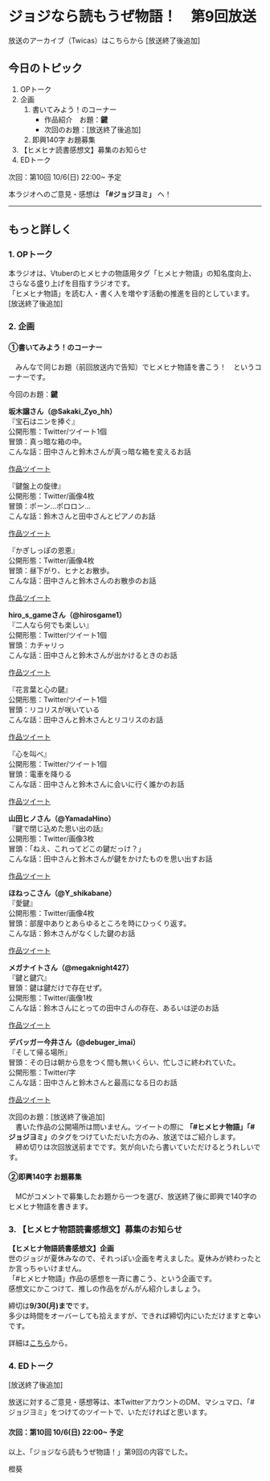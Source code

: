 # ジョジなら読もうぜ物語！　第9回放送

放送のアーカイブ（Twicas）はこちらから [放送終了後追加]

## 今日のトピック
1. OPトーク
1. 企画
    1. 書いてみよう！のコーナー
        - 作品紹介　お題：<b>鍵</b>
        - 次回のお題：<b></b>[放送終了後追加]
    1. 即興140字 お題募集
1. 【ヒメヒナ読書感想文】募集のお知らせ
1. EDトーク

次回：第10回 10/6(日) 22:00~ 予定

本ラジオへのご意見・感想は **「#ジョジヨミ」** へ！

---

## もっと詳しく
### 1. OPトーク

本ラジオは、Vtuberのヒメヒナの物語用タグ「ヒメヒナ物語」の知名度向上、さらなる盛り上げを目指すラジオです。  
「ヒメヒナ物語」を読む人・書く人を増やす活動の推進を目的としています。  
[放送終了後追加]

### 2. 企画
#### ①書いてみよう！のコーナー
　みんなで同じお題（前回放送内で告知）でヒメヒナ物語を書こう！　というコーナーです。

今回のお題：<b>鍵</b>

**坂木譲さん（@Sakaki_Zyo_hh）**  
『宝石はニンを捧ぐ』  
公開形態：Twitter/ツイート1個  
冒頭：真っ暗な箱の中。  
こんな話：田中さんと鈴木さんが真っ暗な箱を変えるお話  

[作品ツイート](https://twitter.com/Sakaki_Zyo_hh/status/1175770807445811203?s=20)

『鍵盤上の旋律』  
公開形態：Twitter/画像4枚  
冒頭：ポーン…ポロロン…  
こんな話：鈴木さんと田中さんとピアノのお話  

[作品ツイート](https://twitter.com/Sakaki_Zyo_hh/status/1176885669513220096?s=20)

『かぎしっぽの恩恵』  
公開形態：Twitter/画像4枚  
冒頭：昼下がり、ヒナとお散歩。  
こんな話：田中さんと鈴木さんのお散歩のお話  

[作品ツイート](https://twitter.com/Sakaki_Zyo_hh/status/1177190649033945088?s=20)

**hiro_s_gameさん（@hirosgame1）**  
『二人なら何でも楽しい』  
公開形態：Twitter/ツイート1個  
冒頭：カチャリっ  
こんな話：田中さんと鈴木さんが出かけるときのお話  

[作品ツイート](https://twitter.com/hirosgame1/status/1175771987823587329?s=20)

『花言葉と心の鍵』  
公開形態：Twitter/ツイート1個  
冒頭：リコリスが咲いている  
こんな話：田中さんと鈴木さんとリコリスのお話  

[作品ツイート](https://twitter.com/hirosgame1/status/1176196464139091970?s=20)

『心を叫べ』  
公開形態：Twitter/ツイート1個  
冒頭：電車を降りる  
こんな話：田中さんと鈴木さんに会いに行く誰かのお話  

[作品ツイート](https://twitter.com/hirosgame1/status/1176821422536065024?s=20)

**山田ヒノさん（@YamadaHino）**  
『鍵で閉じ込めた思い出の話』  
公開形態：Twitter/画像3枚  
冒頭：「ねえ、これってどこの鍵だっけ？」  
こんな話：田中さんと鈴木さんが鍵をかけたものを思い出すお話  

[作品ツイート](https://twitter.com/YamadaHino/status/1175788076934651906?s=20)

**ほねっこさん（@Y_shikabane）**  
『愛鍵』  
公開形態：Twitter/画像4枚  
冒頭：部屋中ありとあらゆるところを時にひっくり返す。  
こんな話：鈴木さんがなくした鍵のお話  

[作品ツイート](https://twitter.com/Y_shikabane/status/1176864126070448130?s=20)

**メガナイトさん（@megaknight427）**  
『鍵と鍵穴』  
冒頭：鍵は鍵だけで存在せず。  
公開形態：Twitter/画像1枚  
こんな話：鈴木さんにとっての田中さんの存在、あるいは逆のお話

[作品ツイート](https://twitter.com/megaknight427/status/1177196440541483008?s=20)

**デバッガー今井さん（@debuger_imai）**  
『そして帰る場所』  
冒頭：その日は朝から息をつく間も無いくらい、忙しさに終われていた。  
公開形態：Twitter/字  
こんな話：田中さんと鈴木さんと最高になる日のお話  

[作品ツイート](https://twitter.com/debuger_imai/status/1177332945587073026?s=20)

次回のお題：<b></b>[放送終了後追加]  
　書いた作品の公開場所は問いません。ツイートの際に <b>「#ヒメヒナ物語」「#ジョジヨミ」</b>のタグをつけていただいた方のみ、放送ではご紹介します。  
　締め切りは次回放送前までです。気が向いたら書いていただけるとうれしいです。

#### ②即興140字 お題募集
　MCがコメントで募集したお題から一つを選び、放送終了後に即興で140字のヒメヒナ物語を書きます。

### 3. 【ヒメヒナ物語読書感想文】募集のお知らせ
<b>【ヒメヒナ物語読書感想文】企画</b>  
世のジョジが夏休みなので、それっぽい企画を考えました。夏休みが終わったとか言っちゃいけません。  
「#ヒメヒナ物語」作品の感想を一斉に書こう、という企画です。  
感想文にかこつけて、推しの作品をがんがん紹介しましょう。

締切は**9/30(月)まで**です。  
多少は時間をオーバーしても拾えますが、できれば締切内にいただけますと幸いです。

詳細は[こちら](../kansou.md)から。

### 4. EDトーク
[放送終了後追加]

放送に対するご意見・感想等は、本TwitterアカウントのDM、マシュマロ、「#ジョジヨミ」をつけてのツイートで、いただければと思います。

#### 次回：第10回 10/6(日) 22:00~ 予定

以上、「ジョジなら読もうぜ物語！」第9回の内容でした。

橙葵
